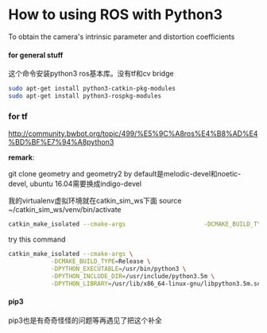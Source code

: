 # How to using ROS with Python3

To obtain the camera's intrinsic parameter and distortion coefficients

#### for general stuff

这个命令安装python3 ros基本库。没有tf和cv bridge
```bash
sudo apt-get install python3-catkin-pkg-modules
sudo apt-get install python3-rospkg-modules
```



### for tf

 http://community.bwbot.org/topic/499/%E5%9C%A8ros%E4%B8%AD%E4%BD%BF%E7%94%A8python3

**remark**:

git clone geometry and geometry2 by default是melodic-devel和noetic-devel, ubuntu 16.04需要换成indigo-devel

我的virtualenv虚拟环境就在catkin_sim_ws下面
source ~/catkin_sim_ws/venv/bin/activate
```bash
catkin_make_isolated --cmake-args                      -DCMAKE_BUILD_TYPE=Release
```
try this command
```bash
catkin_make_isolated --cmake-args \
            -DCMAKE_BUILD_TYPE=Release \
            -DPYTHON_EXECUTABLE=/usr/bin/python3 \
            -DPYTHON_INCLUDE_DIR=/usr/include/python3.5m \
            -DPYTHON_LIBRARY=/usr/lib/x86_64-linux-gnu/libpython3.5m.so
 ```
 

#### pip3

pip3也是有奇奇怪怪的问题等再遇见了把这个补全

